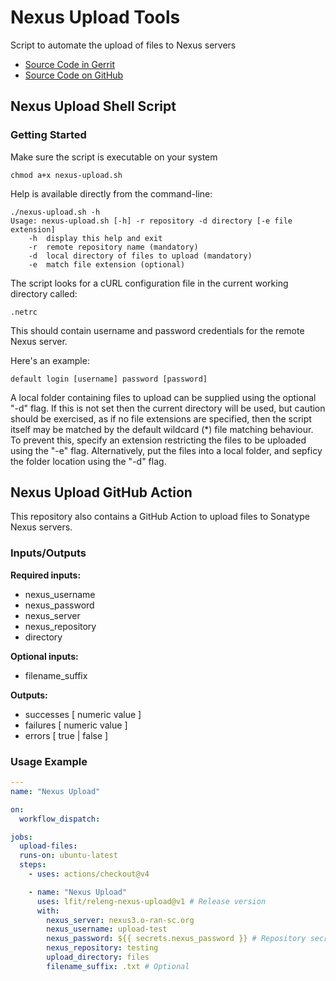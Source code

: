# Nexus Upload Tools

Script to automate the upload of files to Nexus servers

- [Source Code in Gerrit](https://gerrit.linuxfoundation.org/infra/admin/repos/releng/nexus-upload,general)
- [Source Code on GitHub](https://github.com/lfit/releng-nexus-upload)

## Nexus Upload Shell Script

### Getting Started

Make sure the script is executable on your system

```console
chmod a+x nexus-upload.sh
```

Help is available directly from the command-line:

```console
./nexus-upload.sh -h
Usage: nexus-upload.sh [-h] -r repository -d directory [-e file extension]
    -h  display this help and exit
    -r  remote repository name (mandatory)
    -d  local directory of files to upload (mandatory)
    -e  match file extension (optional)
```

The script looks for a cURL configuration file in the current working directory called:

```console
.netrc
```

This should contain username and password credentials for the remote Nexus server.

Here's an example:

```console
default login [username] password [password]
```

A local folder containing files to upload can be supplied using the optional "-d" flag. If this is not set
then the current directory will be used, but caution should be exercised, as if no file extensions are
specified, then the script itself may be matched by the default wildcard (\*) file matching behaviour. To
prevent this, specify an extension restricting the files to be uploaded using the "-e" flag. Alternatively,
put the files into a local folder, and sepficy the folder location using the "-d" flag.

## Nexus Upload GitHub Action

This repository also contains a GitHub Action to upload files to Sonatype Nexus servers.

### Inputs/Outputs

**Required inputs:**

- nexus_username
- nexus_password
- nexus_server
- nexus_repository
- directory

**Optional inputs:**

- filename_suffix
<!--
  # May be superfluous parameter
- repository_format
  -->

**Outputs:**

- successes [ numeric value ]
- failures [ numeric value ]
- errors [ true | false ]

### Usage Example

```yaml
---
name: "Nexus Upload"

on:
  workflow_dispatch:

jobs:
  upload-files:
  runs-on: ubuntu-latest
  steps:
    - uses: actions/checkout@v4

    - name: "Nexus Upload"
      uses: lfit/releng-nexus-upload@v1 # Release version
      with:
        nexus_server: nexus3.o-ran-sc.org
        nexus_username: upload-test
        nexus_password: ${{ secrets.nexus_password }} # Repository secret
        nexus_repository: testing
        upload_directory: files
        filename_suffix: .txt # Optional
```

<!--
      # Removed from the above console output
      repository_format: raw # Not implemented yet (may be superfluous)
-->

<!--
[comment]: # SPDX-License-Identifier: Apache-2.0
[comment]: # Copyright 2024 The Linux Foundation <matthew.watkins@linuxfoundation.org>
-->
